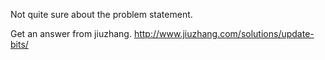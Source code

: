 
Not quite sure about the problem statement.

Get an answer from jiuzhang. 
http://www.jiuzhang.com/solutions/update-bits/


